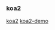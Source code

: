 ### koa2
[koa2](https://www.itying.com/koa/article-index-id-88.html)
[koa2-demo](https://www.cnblogs.com/caihg/p/6900986.html)